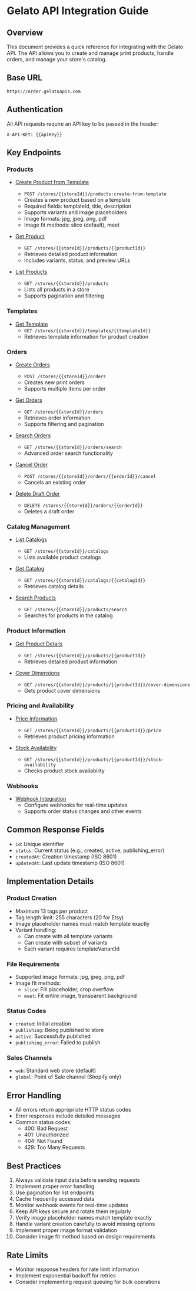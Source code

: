 # Gelato API Integration Guide

## Overview
This document provides a quick reference for integrating with the Gelato API. The API allows you to create and manage print products, handle orders, and manage your store's catalog.

## Base URL
```
https://order.gelatoapis.com
```

## Authentication
All API requests require an API key to be passed in the header:
```
X-API-KEY: {{apiKey}}
```

## Key Endpoints

### Products
- [Create Product from Template](Gelato_API_4-1-2-1_CreateProductFromTemplate.md)
  - `POST /stores/{{storeId}}/products:create-from-template`
  - Creates a new product based on a template
  - Required fields: templateId, title, description
  - Supports variants and image placeholders
  - Image formats: jpg, jpeg, png, pdf
  - Image fit methods: slice (default), meet

- [Get Product](Gelato_API_4-1-2-2_GetProduct.md)
  - `GET /stores/{{storeId}}/products/{{productId}}`
  - Retrieves detailed product information
  - Includes variants, status, and preview URLs

- [List Products](Gelato_API_4-1-2-3_ListProducts.md)
  - `GET /stores/{{storeId}}/products`
  - Lists all products in a store
  - Supports pagination and filtering

### Templates
- [Get Template](Gelato_API_4-2_GetTemplate.md)
  - `GET /stores/{{storeId}}/templates/{{templateId}}`
  - Retrieves template information for product creation

### Orders
- [Create Orders](Gelato_API_1-2_Create_Orders.md)
  - `POST /stores/{{storeId}}/orders`
  - Creates new print orders
  - Supports multiple items per order

- [Get Orders](Gelato_API_1-3_GetOrders.md)
  - `GET /stores/{{storeId}}/orders`
  - Retrieves order information
  - Supports filtering and pagination

- [Search Orders](Gelato_API_1-4_SearchOrders.md)
  - `GET /stores/{{storeId}}/orders/search`
  - Advanced order search functionality

- [Cancel Order](Gelato_API_1-5_CancelOrder.md)
  - `POST /stores/{{storeId}}/orders/{{orderId}}/cancel`
  - Cancels an existing order

- [Delete Draft Order](Gelato_API_1-6_DeleteDraftOrder.md)
  - `DELETE /stores/{{storeId}}/orders/{{orderId}}`
  - Deletes a draft order

### Catalog Management
- [List Catalogs](Gelato_API_2-2-1_ListCatalogs.md)
  - `GET /stores/{{storeId}}/catalogs`
  - Lists available product catalogs

- [Get Catalog](Gelato_API_2-2-2_GetCatalog.md)
  - `GET /stores/{{storeId}}/catalogs/{{catalogId}}`
  - Retrieves catalog details

- [Search Products](Gelato_API_2-3-1_SearchProducts.md)
  - `GET /stores/{{storeId}}/products/search`
  - Searches for products in the catalog

### Product Information
- [Get Product Details](Gelato_API_2-3-2_GetProduct.md)
  - `GET /stores/{{storeId}}/products/{{productId}}`
  - Retrieves detailed product information

- [Cover Dimensions](Gelato_API_2-3-3_CoverDimensions.md)
  - `GET /stores/{{storeId}}/products/{{productId}}/cover-dimensions`
  - Gets product cover dimensions

### Pricing and Availability
- [Price Information](Gelato_API_2-4_Price.md)
  - `GET /stores/{{storeId}}/products/{{productId}}/price`
  - Retrieves product pricing information

- [Stock Availability](Gelato_API_2-5_StockAvailability.md)
  - `GET /stores/{{storeId}}/products/{{productId}}/stock-availability`
  - Checks product stock availability

### Webhooks
- [Webhook Integration](Gelato_API_5_Webhooks.md)
  - Configure webhooks for real-time updates
  - Supports order status changes and other events

## Common Response Fields
- `id`: Unique identifier
- `status`: Current status (e.g., created, active, publishing_error)
- `createdAt`: Creation timestamp (ISO 8601)
- `updatedAt`: Last update timestamp (ISO 8601)

## Implementation Details

### Product Creation
- Maximum 13 tags per product
- Tag length limit: 255 characters (20 for Etsy)
- Image placeholder names must match template exactly
- Variant handling:
  - Can create with all template variants
  - Can create with subset of variants
  - Each variant requires templateVariantId

### File Requirements
- Supported image formats: jpg, jpeg, png, pdf
- Image fit methods:
  - `slice`: Fill placeholder, crop overflow
  - `meet`: Fit entire image, transparent background

### Status Codes
- `created`: Initial creation
- `publishing`: Being published to store
- `active`: Successfully published
- `publishing_error`: Failed to publish

### Sales Channels
- `web`: Standard web store (default)
- `global`: Point of Sale channel (Shopify only)

## Error Handling
- All errors return appropriate HTTP status codes
- Error responses include detailed messages
- Common status codes:
  - 400: Bad Request
  - 401: Unauthorized
  - 404: Not Found
  - 429: Too Many Requests

## Best Practices
1. Always validate input data before sending requests
2. Implement proper error handling
3. Use pagination for list endpoints
4. Cache frequently accessed data
5. Monitor webhook events for real-time updates
6. Keep API keys secure and rotate them regularly
7. Verify image placeholder names match template exactly
8. Handle variant creation carefully to avoid missing options
9. Implement proper image format validation
10. Consider image fit method based on design requirements

## Rate Limits
- Monitor response headers for rate limit information
- Implement exponential backoff for retries
- Consider implementing request queuing for bulk operations

